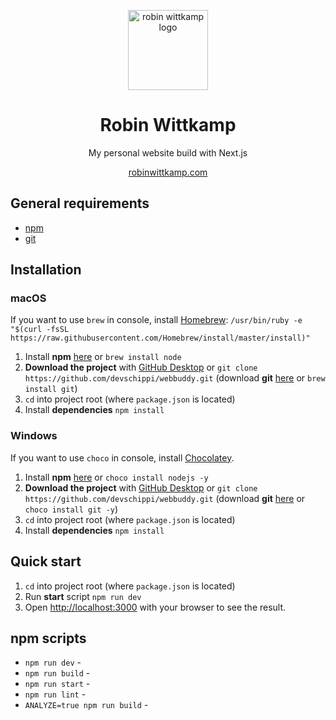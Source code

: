 <p align="center"><img width="128" alt="robin wittkamp logo" src=""></p>
<h1 align="center">Robin Wittkamp</h1>
<p align="center">My personal website build with Next.js</p>
<p align="center"><a href="https://robinwittkamp.com" target="_blank" noopener="noopener">robinwittkamp.com</a></p>

## General requirements
- [npm](https://nodejs.org/en/download/current/)
- [git](https://git-scm.com/downloads)


## Installation

### macOS

If you want to use `brew` in console, install [Homebrew](https://brew.sh/):
```/usr/bin/ruby -e "$(curl -fsSL https://raw.githubusercontent.com/Homebrew/install/master/install)"```

1. Install **npm** [here](https://nodejs.org/en/download/current/) or ```brew install node```
2. **Download the project** with [GitHub Desktop](https://desktop.github.com/) or
```git clone https://github.com/devschippi/webbuddy.git``` (download **git** [here](https://git-scm.com/downloads) or  ```brew install git```)
3. ```cd``` into project root (where `package.json` is located)
4. Install **dependencies** ```npm install```

### Windows

If you want to use `choco` in console, install [Chocolatey](https://chocolatey.org/install).

1. Install **npm** [here](https://nodejs.org/en/download/current/) or ```choco install nodejs -y```
2. **Download the project** with [GitHub Desktop](https://desktop.github.com/) or
```git clone https://github.com/devschippi/webbuddy.git```  (download **git** [here](https://git-scm.com/downloads) or  ```choco install git -y```)
3. ```cd``` into project root (where `package.json` is located)
4. Install **dependencies** ```npm install```

## Quick start

1. ```cd``` into project root (where `package.json` is located)
2. Run **start** script ```npm run dev```
3. Open <a href="http://localhost:3000" target="_blank" noopener="noopener">http://localhost:3000</a> with your browser to see the result.

## npm scripts
- ```npm run dev``` - 
- ```npm run build``` - 
- ```npm run start``` - 
- ```npm run lint``` - 
- ```ANALYZE=true npm run build``` - 
